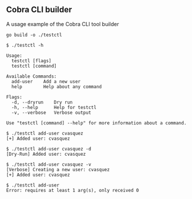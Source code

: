 ## Cobra CLI builder

A usage example of the Cobra CLI tool builder

```
go build -o ./testctl
```

```
$ ./testctl -h

Usage:
  testctl [flags]
  testctl [command]

Available Commands:
  add-user    Add a new user
  help        Help about any command

Flags:
  -d, --dryrun    Dry run
  -h, --help      Help for testctl
  -v, --verbose   Verbose output

Use "testctl [command] --help" for more information about a command.
```

```
$ ./testctl add-user cvasquez
[+] Added user: cvasquez
```

```
$ ./testctl add-user cvasquez -d
[Dry-Run] Added user: cvasquez
```

```
$ ./testctl add-user cvasquez -v    
[Verbose] Creating a new user: cvasquez
[+] Added user: cvasquez
```
```
$ ./testctl add-user            
Error: requires at least 1 arg(s), only received 0
```
